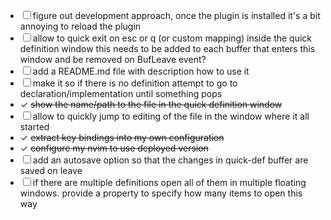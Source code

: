 - ☐ figure out development approach, once the plugin is installed it's a bit annoying to reload the plugin
- ☐ allow to quick exit on esc or q (or custom mapping) inside the quick definition window
        this needs to be added to each buffer that enters this window and be removed on BufLeave event? 
- ☐ add a README.md file with description how to use it
- ☐ make it so if there is no definition attempt to go to declaration/implementation until something pops
- ✓ ~~show the name/path to the file in the quick definition window~~
- ☐ allow to quickly jump to editing of the file in the window where it all started 
- ✓ ~~extract key bindings into my own configuration~~
- ✓ ~~configure my nvim to use deployed version~~
- ☐ add an autosave option so that the changes in quick-def buffer are saved on leave 
- ☐ if there are multiple definitions open all of them in multiple floating windows. provide a property to specify how many items to open this way
